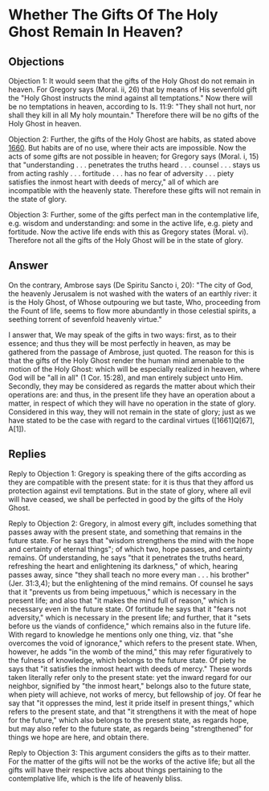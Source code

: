 # Whether The Gifts Of The Holy Ghost Remain In Heaven?

## Objections

Objection 1: It would seem that the gifts of the Holy Ghost do not remain in heaven. For Gregory says (Moral. ii, 26) that by means of His sevenfold gift the "Holy Ghost instructs the mind against all temptations." Now there will be no temptations in heaven, according to Is. 11:9: "They shall not hurt, nor shall they kill in all My holy mountain." Therefore there will be no gifts of the Holy Ghost in heaven.

Objection 2: Further, the gifts of the Holy Ghost are habits, as stated above [1660](A[3]). But habits are of no use, where their acts are impossible. Now the acts of some gifts are not possible in heaven; for Gregory says (Moral. i, 15) that "understanding . . . penetrates the truths heard . . . counsel . . . stays us from acting rashly . . . fortitude . . . has no fear of adversity . . . piety satisfies the inmost heart with deeds of mercy," all of which are incompatible with the heavenly state. Therefore these gifts will not remain in the state of glory.

Objection 3: Further, some of the gifts perfect man in the contemplative life, e.g. wisdom and understanding: and some in the active life, e.g. piety and fortitude. Now the active life ends with this as Gregory states (Moral. vi). Therefore not all the gifts of the Holy Ghost will be in the state of glory.

## Answer

On the contrary, Ambrose says (De Spiritu Sancto i, 20): "The city of God, the heavenly Jerusalem is not washed with the waters of an earthly river: it is the Holy Ghost, of Whose outpouring we but taste, Who, proceeding from the Fount of life, seems to flow more abundantly in those celestial spirits, a seething torrent of sevenfold heavenly virtue."

I answer that, We may speak of the gifts in two ways: first, as to their essence; and thus they will be most perfectly in heaven, as may be gathered from the passage of Ambrose, just quoted. The reason for this is that the gifts of the Holy Ghost render the human mind amenable to the motion of the Holy Ghost: which will be especially realized in heaven, where God will be "all in all" (1 Cor. 15:28), and man entirely subject unto Him. Secondly, they may be considered as regards the matter about which their operations are: and thus, in the present life they have an operation about a matter, in respect of which they will have no operation in the state of glory. Considered in this way, they will not remain in the state of glory; just as we have stated to be the case with regard to the cardinal virtues ([1661]Q[67], A[1]).

## Replies

Reply to Objection 1: Gregory is speaking there of the gifts according as they are compatible with the present state: for it is thus that they afford us protection against evil temptations. But in the state of glory, where all evil will have ceased, we shall be perfected in good by the gifts of the Holy Ghost.

Reply to Objection 2: Gregory, in almost every gift, includes something that passes away with the present state, and something that remains in the future state. For he says that "wisdom strengthens the mind with the hope and certainty of eternal things"; of which two, hope passes, and certainty remains. Of understanding, he says "that it penetrates the truths heard, refreshing the heart and enlightening its darkness," of which, hearing passes away, since "they shall teach no more every man . . . his brother" (Jer. 31:3,4); but the enlightening of the mind remains. Of counsel he says that it "prevents us from being impetuous," which is necessary in the present life; and also that "it makes the mind full of reason," which is necessary even in the future state. Of fortitude he says that it "fears not adversity," which is necessary in the present life; and further, that it "sets before us the viands of confidence," which remains also in the future life. With regard to knowledge he mentions only one thing, viz. that "she overcomes the void of ignorance," which refers to the present state. When, however, he adds "in the womb of the mind," this may refer figuratively to the fulness of knowledge, which belongs to the future state. Of piety he says that "it satisfies the inmost heart with deeds of mercy." These words taken literally refer only to the present state: yet the inward regard for our neighbor, signified by "the inmost heart," belongs also to the future state, when piety will achieve, not works of mercy, but fellowship of joy. Of fear he say that "it oppresses the mind, lest it pride itself in present things," which refers to the present state, and that "it strengthens it with the meat of hope for the future," which also belongs to the present state, as regards hope, but may also refer to the future state, as regards being "strengthened" for things we hope are here, and obtain there.

Reply to Objection 3: This argument considers the gifts as to their matter. For the matter of the gifts will not be the works of the active life; but all the gifts will have their respective acts about things pertaining to the contemplative life, which is the life of heavenly bliss.